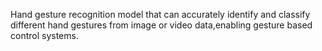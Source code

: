 <h>Hand gesture recognition model that can accurately identify and classify different hand gestures from image or video data,enabling gesture based control systems.</h>
